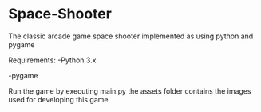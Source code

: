 # Space-Shooter
The classic arcade game space shooter implemented as using python and pygame

Requirements:
-Python 3.x

-pygame

Run the game by executing main.py
the assets folder contains the images used for developing this game
